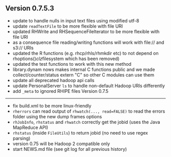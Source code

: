Version 0.7.5.3
----------------------------------------------------------------------

- update to handle nulls in input text files using modified utf-8
- update `readTextFile` to  be more flexible with file URI
- updated RHWrite and RHSequenceFileIterator to be more flexible with file URI
- as a consequence file reading/writing functions will work with file:// and s3:// URIs
- updated the R functions (e.g. rhcp/rhls/rhmkdir etc) to not depend on rhoptions()$clz$filesystem which has been removed)
- updated the test functions to work with this new method
- library.dynam nows makes internal C functions public and we made collect/counter/status extern "C" so other C modules can use them
- update all deprecated hadoop api calls
- update PersonalServer `ls` to handle non-default Hadoop URIs differently
- add `_meta` to ignored RHIPE files
Version 0.7.5
----------------------------------------------------------------------

- fix build.xml to be more linux-friendly
- `rherrors` can read output of `rhwatch(..., read=FALSE)` to read the errors folder using the new dump frames options
- `rhJobInfo`, `rhstatus` and `rhwatch` correctly get the jobid (uses the Java MapReduce API)
- `rhstatus` (inside `FileUtils`) to return jobid (no need to use regex parsing)
- version 0.75 will be Hadoop 2 compatible only
- start NEWS.md file (see git log for all previous history)
